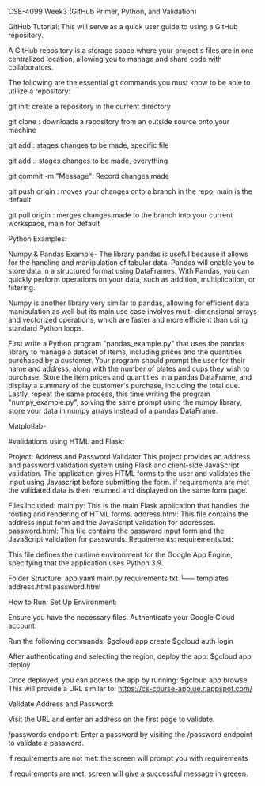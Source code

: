 CSE-4099 Week3 (GitHub Primer, Python, and Validation)

GitHub Tutorial:
This will serve as a quick user guide to using a GitHub repository.

A GitHub repository is a storage space where your project's files are in one centralized location, allowing you to manage and share code with collaborators. 

The following are the essential git commands you must know to be able to utilize a repository:

git init: create a repository in the current directory

git clone <url>: downloads a repository from an outside source onto your machine

git add <file>: stages changes to be made, specific file

git add .: stages changes to be made, everything

git commit -m "Message": Record changes made

git push origin <branch>: moves your changes onto a branch in the repo, main is the default

git pull origin <branch>: merges changes made to the branch into your current workspace, main for default


Python Examples:

Numpy & Pandas Example- The library pandas is useful because it allows for the handling and manipulation of tabular data. Pandas will enable you to store data in a structured format using DataFrames. With Pandas, you can quickly perform operations on your data, such as addition, multiplication, or filtering.

Numpy is another library very similar to pandas, allowing for efficient data manipulation as well but its main use case involves multi-dimensional arrays and vectorized operations, which are faster and more efficient than using standard Python loops.

First write a Python program "pandas_example.py" that uses the pandas library to manage a dataset of items, including prices and the quantities purchased by a customer. Your program should prompt the user for their name and address, along with the number of plates and cups they wish to purchase. Store the item prices and quantities in a pandas DataFrame, and display a summary of the customer's purchase, including the total due. Lastly, repeat the same process, this time writing the program "numpy_example.py", solving the same prompt using the numpy library, store your data in numpy arrays instead of a pandas DataFrame.

Matplotlab-







#validations using HTML and Flask:

Project: Address and Password Validator
This project provides an address and password validation system using Flask and client-side JavaScript validation. The application gives HTML forms to the user and validates the input using Javascript before submitting the form. if requirements are met the validated data is then returned and displayed on the same form page.

Files Included:
main.py: This is the main Flask application that handles the routing and rendering of HTML forms.
address.html: This file contains the address input form and the JavaScript validation for addresses.
password.html: This file contains the password input form and the JavaScript validation for passwords.
Requirements:
requirements.txt:



This file defines the runtime environment for the Google App Engine, specifying that the application uses Python 3.9.

Folder Structure:
app.yaml
main.py
requirements.txt
└── templates
    address.html
    password.html
    
How to Run:
Set Up Environment:

Ensure you have the necessary files:
Authenticate your Google Cloud account:

Run the following commands:
$gcloud app create
$gcloud auth login

After authenticating and selecting the region, deploy the app:
$gcloud app deploy

Once deployed, you can access the app by running:
$gcloud app browse
This will provide a URL similar to: https://cs-course-app.ue.r.appspot.com/

Validate Address and Password:

Visit the URL and enter an address on the first page to validate.

/passwords endpoint:
Enter a password by visiting the /password endpoint to validate a password.


if requirements are not met:
  the screen will prompt you with requirements

if requirements are met:
  screen will give a successful message in greeen.
